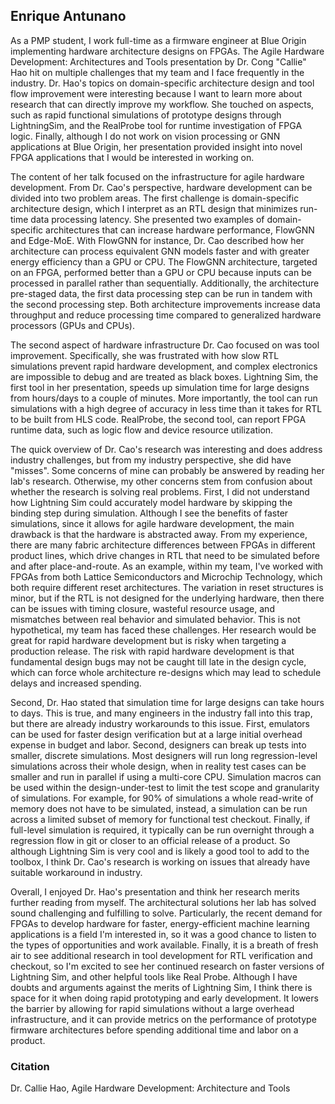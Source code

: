 ## Enrique Antunano

As a PMP student, I work full-time as a firmware engineer at Blue Origin implementing hardware architecture designs on FPGAs. The Agile Hardware Development: Architectures and Tools presentation by Dr. Cong "Callie" Hao hit on multiple challenges that my team and I face frequently in the industry. Dr. Hao's topics on domain-specific architecture design and tool flow improvement were interesting because I want to learn more about research that can directly improve my workflow. She touched on aspects, such as rapid functional simulations of prototype designs through LightningSim, and the RealProbe tool for runtime investigation of FPGA logic. Finally, although I do not work on vision processing or GNN applications at Blue Origin, her presentation provided insight into novel FPGA applications that I would be interested in working on.

The content of her talk focused on the infrastructure for agile hardware development. From Dr. Cao's perspective, hardware development can be divided into two problem areas. The first challenge is domain-specific architecture design, which I interpret as an RTL design that minimizes run-time data processing latency. She presented two examples of domain-specific architectures that can increase hardware performance, FlowGNN and Edge-MoE. With FlowGNN for instance, Dr. Cao described how her architecture can process equivalent GNN models faster and with greater energy efficiency than a GPU or CPU. The FlowGNN architecture, targeted on an FPGA, performed better than a GPU or CPU because inputs can be processed in parallel rather than sequentially. Additionally, the architecture pre-staged data, the first data processing step can be run in tandem with the second processing step. Both architecture improvements increase data throughput and reduce processing time compared to generalized hardware processors (GPUs and CPUs). 

The second aspect of hardware infrastructure Dr. Cao focused on was tool improvement. Specifically, she was frustrated with how slow RTL simulations prevent rapid hardware development, and complex electronics are impossible to debug and are treated as black boxes. Lightning Sim, the first tool in her presentation, speeds up simulation time for large designs from hours/days to a couple of minutes. More importantly, the tool can run simulations with a high degree of accuracy in less time than it takes for RTL to be built from HLS code. RealProbe, the second tool, can report FPGA runtime data, such as logic flow and device resource utilization.

The quick overview of Dr. Cao's research was interesting and does address industry challenges, but from my industry perspective, she did have "misses". Some concerns of mine can probably be answered by reading her lab's research. Otherwise, my other concerns stem from confusion about whether the research is solving real problems. First, I did not understand how Lightning Sim could accurately model hardware by skipping the binding step during simulation. Although I see the benefits of faster simulations, since it allows for agile hardware development, the main drawback is that the hardware is abstracted away. From my experience, there are many fabric architecture differences between FPGAs in different product lines, which drive changes in RTL that need to be simulated before and after place-and-route. As an example, within my team, I've worked with FPGAs from both Lattice Semiconductors and Microchip Technology, which both require different reset architectures. The variation in reset structures is minor, but if the RTL is not designed for the underlying hardware, then there can be issues with timing closure, wasteful resource usage, and mismatches between real behavior and simulated behavior. This is not hypothetical, my team has faced these challenges. Her research would be great for rapid hardware development but is risky when targeting a production release. The risk with rapid hardware development is that fundamental design bugs may not be caught till late in the design cycle, which can force whole architecture re-designs which may lead to schedule delays and increased spending.

Second, Dr. Hao stated that simulation time for large designs can take hours to days. This is true, and many engineers in the industry fall into this trap, but there are already industry workarounds to this issue. First, emulators can be used for faster design verification but at a large initial overhead expense in budget and labor. Second, designers can break up tests into smaller, discrete simulations. Most designers will run long regression-level simulations across their whole design, when in reality test cases can be smaller and run in parallel if using a multi-core CPU. Simulation macros can be used within the design-under-test to limit the test scope and granularity of simulations. For example, for 90% of simulations a whole read-write of memory does not have to be simulated, instead, a simulation can be run across a limited subset of memory for functional test checkout. Finally, if full-level simulation is required, it typically can be run overnight through a regression flow in git or closer to an official release of a product. So although Lightning Sim is very cool and is likely a good tool to add to the toolbox, I think Dr. Cao's research is working on issues that already have suitable workaround in industry. 

Overall, I enjoyed Dr. Hao's presentation and think her research merits further reading from myself. The architectural solutions her lab has solved sound challenging and fulfilling to solve. Particularly, the recent demand for FPGAs to develop hardware for faster, energy-efficient machine learning applications is a field I'm interested in, so it was a good chance to listen to the types of opportunities and work available. Finally, it is a breath of fresh air to see additional research in tool development for RTL verification and checkout, so I'm excited to see her continued research on faster versions of Lightning Sim, and other helpful tools like Real Probe. Although I have doubts and arguments against the merits of Lightning Sim, I think there is space for it when doing rapid prototyping and early development. It lowers the barrier by allowing for rapid simulations without a large overhead infrastructure, and it can provide metrics on the performance of prototype firmware architectures before spending additional time and labor on a product. 

### Citation
Dr. Callie Hao, Agile Hardware Development: Architecture and Tools
